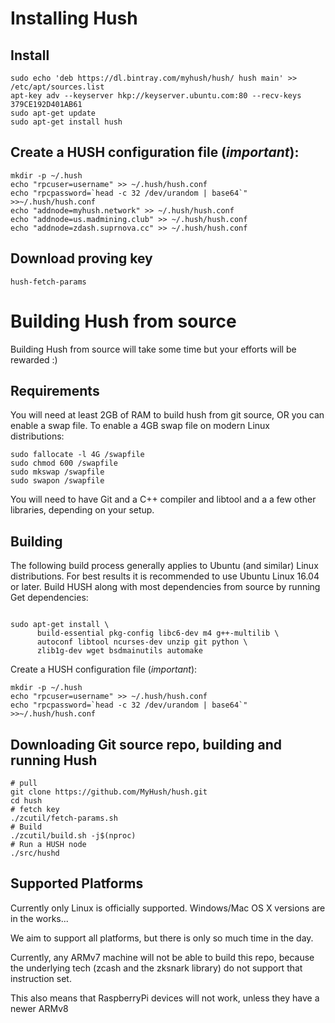 
# Installing Hush 

## Install 

    sudo echo 'deb https://dl.bintray.com/myhush/hush/ hush main' >> /etc/apt/sources.list
    apt-key adv --keyserver hkp://keyserver.ubuntu.com:80 --recv-keys 379CE192D401AB61 
    sudo apt-get update
    sudo apt-get install hush
    
## Create a HUSH configuration file (*important*):
```
mkdir -p ~/.hush
echo "rpcuser=username" >> ~/.hush/hush.conf
echo "rpcpassword=`head -c 32 /dev/urandom | base64`" >>~/.hush/hush.conf
echo "addnode=myhush.network" >> ~/.hush/hush.conf
echo "addnode=us.madmining.club" >> ~/.hush/hush.conf
echo "addnode=zdash.suprnova.cc" >> ~/.hush/hush.conf
```

## Download proving key
```
hush-fetch-params
```

# Building Hush from source

Building Hush from source will take some time but your efforts will be rewarded :)

## Requirements

You will need at least 2GB of RAM to build hush from git source, OR
you can enable a swap file. To enable a 4GB swap file on modern Linux
distributions:

    sudo fallocate -l 4G /swapfile
    sudo chmod 600 /swapfile
    sudo mkswap /swapfile
    sudo swapon /swapfile

You will need to have Git and a C++ compiler and libtool and a
a few other libraries, depending on your setup.

## Building
The following build process generally applies to Ubuntu (and similar) Linux
distributions. For best results it is recommended to use Ubuntu Linux 16.04
or later.
Build HUSH along with most dependencies from source by running
Get dependencies:
```{r, engine='bash'}

sudo apt-get install \
      build-essential pkg-config libc6-dev m4 g++-multilib \
      autoconf libtool ncurses-dev unzip git python \
      zlib1g-dev wget bsdmainutils automake
```

Create a HUSH configuration file (*important*):
```
mkdir -p ~/.hush
echo "rpcuser=username" >> ~/.hush/hush.conf
echo "rpcpassword=`head -c 32 /dev/urandom | base64`" >>~/.hush/hush.conf
```

## Downloading Git source repo, building and running Hush

```{r, engine='bash'}
# pull
git clone https://github.com/MyHush/hush.git
cd hush
# fetch key
./zcutil/fetch-params.sh
# Build
./zcutil/build.sh -j$(nproc)
# Run a HUSH node
./src/hushd
```

## Supported Platforms

Currently only Linux is officially supported. Windows/Mac OS X versions are in the works...

We aim to support all platforms, but there is only so much time in the day.

Currently, any ARMv7 machine will not be able to build this repo, because the
underlying tech (zcash and the zksnark library) do not support that instruction
set.

This also means that RaspberryPi devices will not work, unless they have a newer ARMv8

